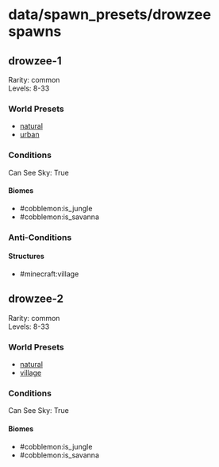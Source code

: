 # data/spawn_presets/drowzee spawns  
  
## drowzee-1  
Rarity: common  
Levels: 8-33  
  
### World Presets  
* [natural](/data/world_presets/natural.md)  
* [urban](/data/world_presets/urban.md)  
  
### Conditions  
Can See Sky: True  
  
#### Biomes  
  * #cobblemon:is_jungle
  * #cobblemon:is_savanna
  
  
### Anti-Conditions  
  
#### Structures  
  * #minecraft:village
  
  
## drowzee-2  
Rarity: common  
Levels: 8-33  
  
### World Presets  
* [natural](/data/world_presets/natural.md)  
* [village](/data/world_presets/village.md)  
  
### Conditions  
Can See Sky: True  
  
#### Biomes  
  * #cobblemon:is_jungle
  * #cobblemon:is_savanna
  

